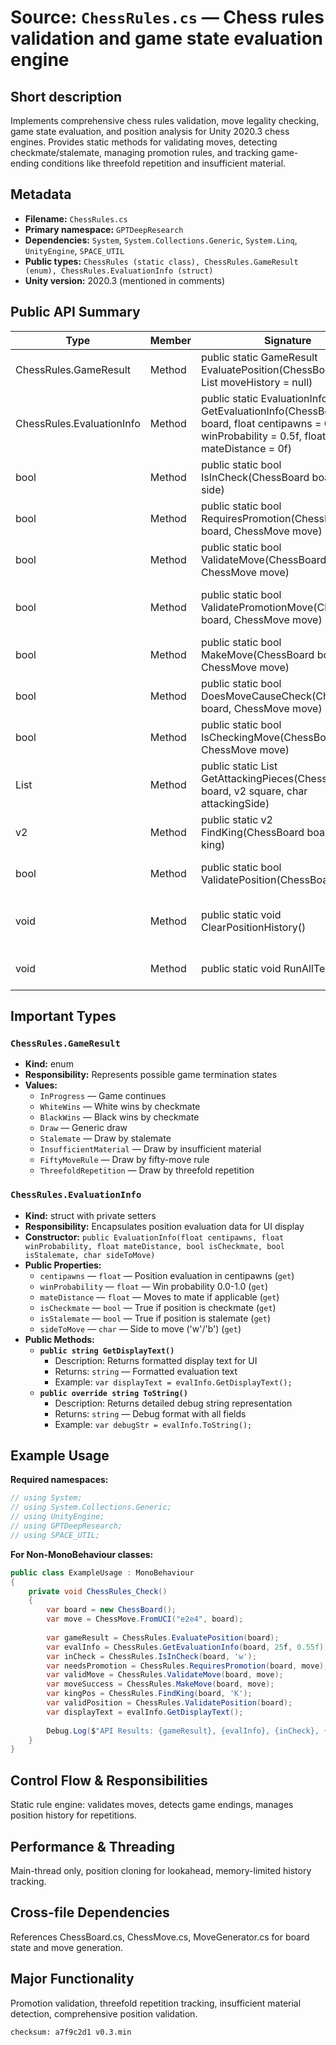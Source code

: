# Source: `ChessRules.cs` — Chess rules validation and game state evaluation engine

## Short description
Implements comprehensive chess rules validation, move legality checking, game state evaluation, and position analysis for Unity 2020.3 chess engines. Provides static methods for validating moves, detecting checkmate/stalemate, managing promotion rules, and tracking game-ending conditions like threefold repetition and insufficient material.

## Metadata
* **Filename:** `ChessRules.cs`
* **Primary namespace:** `GPTDeepResearch`
* **Dependencies:** `System`, `System.Collections.Generic`, `System.Linq`, `UnityEngine`, `SPACE_UTIL`
* **Public types:** `ChessRules (static class), ChessRules.GameResult (enum), ChessRules.EvaluationInfo (struct)`
* **Unity version:** 2020.3 (mentioned in comments)

## Public API Summary
| Type | Member | Signature | Short Purpose | OneLiner Call |
|------|---------|-----------|---------------|---------------|
| ChessRules.GameResult | Method | public static GameResult EvaluatePosition(ChessBoard board, List<string> moveHistory = null) | Evaluates current game state | var result = ChessRules.EvaluatePosition(board); |
| ChessRules.EvaluationInfo | Method | public static EvaluationInfo GetEvaluationInfo(ChessBoard board, float centipawns = 0f, float winProbability = 0.5f, float mateDistance = 0f) | Gets evaluation info for UI | var info = ChessRules.GetEvaluationInfo(board, 50f); |
| bool | Method | public static bool IsInCheck(ChessBoard board, char side) | Checks if side is in check | var inCheck = ChessRules.IsInCheck(board, 'w'); |
| bool | Method | public static bool RequiresPromotion(ChessBoard board, ChessMove move) | Checks if move requires promotion | var needsPromotion = ChessRules.RequiresPromotion(board, move); |
| bool | Method | public static bool ValidateMove(ChessBoard board, ChessMove move) | Validates move legality | var isValid = ChessRules.ValidateMove(board, move); |
| bool | Method | public static bool ValidatePromotionMove(ChessBoard board, ChessMove move) | Validates promotion move requirements | var validPromo = ChessRules.ValidatePromotionMove(board, move); |
| bool | Method | public static bool MakeMove(ChessBoard board, ChessMove move) | Applies move to board | var success = ChessRules.MakeMove(board, move); |
| bool | Method | public static bool DoesMoveCauseCheck(ChessBoard board, ChessMove move) | Tests if move puts opponent in check | var causesCheck = ChessRules.DoesMoveCauseCheck(board, move); |
| bool | Method | public static bool IsCheckingMove(ChessBoard board, ChessMove move) | Checks if move is a checking move | var isCheck = ChessRules.IsCheckingMove(board, move); |
| List<v2> | Method | public static List<v2> GetAttackingPieces(ChessBoard board, v2 square, char attackingSide) | Gets pieces attacking square | var attackers = ChessRules.GetAttackingPieces(board, square, 'w'); |
| v2 | Method | public static v2 FindKing(ChessBoard board, char king) | Finds king position on board | var kingPos = ChessRules.FindKing(board, 'K'); |
| bool | Method | public static bool ValidatePosition(ChessBoard board) | Validates FEN position legality | var validPos = ChessRules.ValidatePosition(board); |
| void | Method | public static void ClearPositionHistory() | Clears threefold repetition history | ChessRules.ClearPositionHistory(); |
| void | Method | public static void RunAllTests() | Runs comprehensive rule tests | ChessRules.RunAllTests(); |

## Important Types

### `ChessRules.GameResult`
* **Kind:** enum
* **Responsibility:** Represents possible game termination states
* **Values:**
  * `InProgress` — Game continues
  * `WhiteWins` — White wins by checkmate
  * `BlackWins` — Black wins by checkmate
  * `Draw` — Generic draw
  * `Stalemate` — Draw by stalemate
  * `InsufficientMaterial` — Draw by insufficient material
  * `FiftyMoveRule` — Draw by fifty-move rule
  * `ThreefoldRepetition` — Draw by threefold repetition

### `ChessRules.EvaluationInfo`
* **Kind:** struct with private setters
* **Responsibility:** Encapsulates position evaluation data for UI display
* **Constructor:** `public EvaluationInfo(float centipawns, float winProbability, float mateDistance, bool isCheckmate, bool isStalemate, char sideToMove)`
* **Public Properties:**
  * `centipawns` — `float` — Position evaluation in centipawns (`get`)
  * `winProbability` — `float` — Win probability 0.0-1.0 (`get`)
  * `mateDistance` — `float` — Moves to mate if applicable (`get`)
  * `isCheckmate` — `bool` — True if position is checkmate (`get`)
  * `isStalemate` — `bool` — True if position is stalemate (`get`)
  * `sideToMove` — `char` — Side to move ('w'/'b') (`get`)
* **Public Methods:**
  * **`public string GetDisplayText()`**
    * Description: Returns formatted display text for UI
    * Returns: `string` — Formatted evaluation text
    * Example: `var displayText = evalInfo.GetDisplayText();`
  * **`public override string ToString()`**
    * Description: Returns detailed debug string representation
    * Returns: `string` — Debug format with all fields
    * Example: `var debugStr = evalInfo.ToString();`

## Example Usage
**Required namespaces:**
```csharp
// using System;
// using System.Collections.Generic;
// using UnityEngine;
// using GPTDeepResearch;
// using SPACE_UTIL;
```

**For Non-MonoBehaviour classes:**
```csharp
public class ExampleUsage : MonoBehaviour 
{
    private void ChessRules_Check()
    {
        var board = new ChessBoard();
        var move = ChessMove.FromUCI("e2e4", board);
        
        var gameResult = ChessRules.EvaluatePosition(board);
        var evalInfo = ChessRules.GetEvaluationInfo(board, 25f, 0.55f);
        var inCheck = ChessRules.IsInCheck(board, 'w');
        var needsPromotion = ChessRules.RequiresPromotion(board, move);
        var validMove = ChessRules.ValidateMove(board, move);
        var moveSuccess = ChessRules.MakeMove(board, move);
        var kingPos = ChessRules.FindKing(board, 'K');
        var validPosition = ChessRules.ValidatePosition(board);
        var displayText = evalInfo.GetDisplayText();
        
        Debug.Log($"API Results: {gameResult}, {evalInfo}, {inCheck}, {needsPromotion}, {validMove}, {moveSuccess}, {kingPos}, {validPosition}, {displayText}");
    }
}
```

## Control Flow & Responsibilities
Static rule engine: validates moves, detects game endings, manages position history for repetitions.

## Performance & Threading  
Main-thread only, position cloning for lookahead, memory-limited history tracking.

## Cross-file Dependencies
References ChessBoard.cs, ChessMove.cs, MoveGenerator.cs for board state and move generation.

## Major Functionality
Promotion validation, threefold repetition tracking, insufficient material detection, comprehensive position validation.

`checksum: a7f9c2d1 v0.3.min`